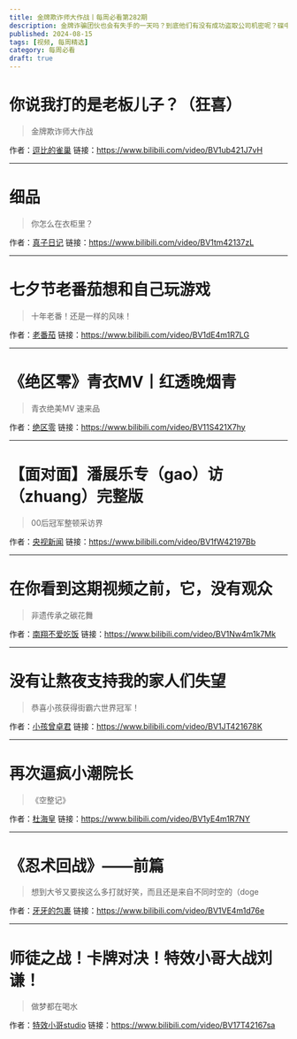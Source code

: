 ```yaml
---
title: 金牌欺诈师大作战丨每周必看第282期
description: 金牌诈骗团伙也会有失手的一天吗？到底他们有没有成功盗取公司机密呢？碟中碟中谍剧情上演>>
published: 2024-08-15
tags: [视频, 每周精选]
category: 每周必看
draft: true
---
```


# 你说我打的是老板儿子？（狂喜）
> 金牌欺诈师大作战

作者：[逗比的雀巢](https://space.bilibili.com/5294454)
链接：https://www.bilibili.com/video/BV1ub421J7vH

---

# 细品
> 你怎么在衣柜里？

作者：[真子日记](https://space.bilibili.com/1155574439)
链接：https://www.bilibili.com/video/BV1tm42137zL

---

# 七夕节老番茄想和自己玩游戏
> 十年老番！还是一样的风味！

作者：[老番茄](https://space.bilibili.com/546195)
链接：https://www.bilibili.com/video/BV1dE4m1R7LG

---

# 《绝区零》青衣MV丨红透晚烟青
> 青衣绝美MV 速来品

作者：[绝区零](https://space.bilibili.com/1636034895)
链接：https://www.bilibili.com/video/BV11S421X7hy

---

# 【面对面】潘展乐专（gao）访（zhuang）完整版
> 00后冠军整顿采访界

作者：[央视新闻](https://space.bilibili.com/456664753)
链接：https://www.bilibili.com/video/BV1fW42197Bb

---

# 在你看到这期视频之前，它，没有观众
> 非遗传承之碳花舞

作者：[南翔不爱吃饭](https://space.bilibili.com/596842980)
链接：https://www.bilibili.com/video/BV1Nw4m1k7Mk

---

# 没有让熬夜支持我的家人们失望
> 恭喜小孩获得街霸六世界冠军！

作者：[小孩曾卓君](https://space.bilibili.com/104777016)
链接：https://www.bilibili.com/video/BV1JT421678K

---

# 再次逼疯小潮院长
> 《空整记》

作者：[杜海皇](https://space.bilibili.com/178029850)
链接：https://www.bilibili.com/video/BV1yE4m1R7NY

---

# 《忍术回战》——前篇
> 想到大爷又要挨这么多打就好笑，而且还是来自不同时空的（doge

作者：[牙牙的包裹](https://space.bilibili.com/3493279194679455)
链接：https://www.bilibili.com/video/BV1VE4m1d76e

---

# 师徒之战！卡牌对决！特效小哥大战刘谦！
> 做梦都在喝水

作者：[特效小哥studio](https://space.bilibili.com/3066511)
链接：https://www.bilibili.com/video/BV17T42167sa

